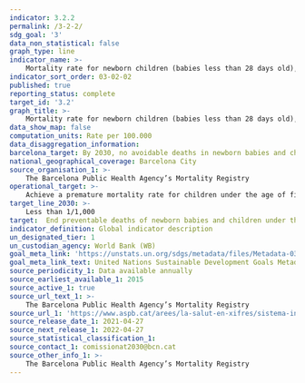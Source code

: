 ```yaml
---
indicator: 3.2.2
permalink: /3-2-2/
sdg_goal: '3'
data_non_statistical: false
graph_type: line
indicator_name: >-
    Mortality rate for newborn children (babies less than 28 days old), for every 1,000 children born alive
indicator_sort_order: 03-02-02
published: true
reporting_status: complete
target_id: '3.2'
graph_title: >-
    Mortality rate for newborn children (babies less than 28 days old), for every 1,000 children born alive
data_show_map: false
computation_units: Rate per 100.000
data_disaggregation_information:
barcelona_target: By 2030, no avoidable deaths in newborn babies and children under the age of five
national_geographical_coverage: Barcelona City 
source_organisation_1: >-
    The Barcelona Public Health Agency’s Mortality Registry 
operational_target: >-
    Achieve a premature mortality rate for children under the age of five of less than 35/100,000 and the mortality rate for newborn children of less than 1/1,000
target_line_2030: >-
    Less than 1/1,000 
target:  End preventable deaths of newborn babies and children under the age of 5, with all countries aiming to reduce the neonatal mortality rate to at least as low as 12 out of every 1,000 live births, and under-5 mortality to at least as low as 25 out of every 1,000 live births
indicator_definition: Global indicator description
un_designated_tier: 1
un_custodian_agency: World Bank (WB)
goal_meta_link: 'https://unstats.un.org/sdgs/metadata/files/Metadata-03-02-02.pdf'
goal_meta_link_text: United Nations Sustainable Development Goals Metadata (pdf 894kB)
source_periodicity_1: Data available annually
source_earliest_available_1: 2015
source_active_1: true
source_url_text_1: >-
    The Barcelona Public Health Agency’s Mortality Registry 
source_url_1: 'https://www.aspb.cat/arees/la-salut-en-xifres/sistema-informacio-mortalitat/'
source_release_date_1: 2021-04-27
source_next_release_1: 2022-04-27
source_statistical_classification_1: 
source_contact_1: comissionat2030@bcn.cat
source_other_info_1: >-
    The Barcelona Public Health Agency’s Mortality Registry 
---
```

